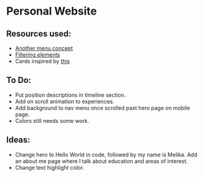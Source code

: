 # Personal Website
## Resources used:
* [Another menu concept](https://codepen.io/RSH87/pen/rmgYbo)
* [Filtering elements](https://www.w3schools.com/howto/howto_js_filter_elements.asp)
* Cards inspired by [this](https://codepen.io/markmead/pen/MqmOVB)

## To Do:
* Put position descriptions in timeline section.
* Add on scroll animation to experiences.
* Add background to nav menu once scrolled past hero page on mobile page.
* Colors still needs some work.

## Ideas:
* Change hero to Hello World in code, followed by my name is Melika. Add an about me page where I talk about education and areas of interest.
* Change text highlight color.